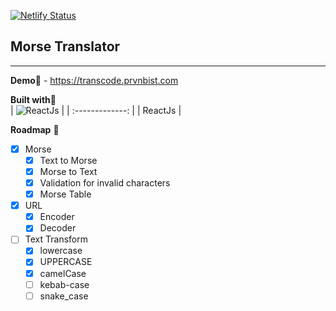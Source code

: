 [![Netlify Status](https://api.netlify.com/api/v1/badges/55ef842f-6975-4b00-b9c1-efbe9afd799f/deploy-status)](https://app.netlify.com/sites/morse-translator/deploys)
## Morse Translator 
___

**Demo**:link: - https://transcode.prvnbist.com

**Built with**:hammer:               
| ![ReactJs](https://res.cloudinary.com/prvnbist/image/upload/c_scale,h_80/v1564054850/React.js_logo-512_bvpygm.png "ReactJs") |
| :-------------: |
| ReactJs |  

**Roadmap** :construction:
 - [x] Morse
    - [x]  Text to Morse
    - [x] Morse to Text
    - [x] Validation for invalid characters
    - [x] Morse Table

 - [x] URL
    - [x] Encoder
    - [x] Decoder
 - [ ] Text Transform
   - [x] lowercase
   - [x] UPPERCASE
   - [x] camelCase
   - [ ] kebab-case
   - [ ] snake_case